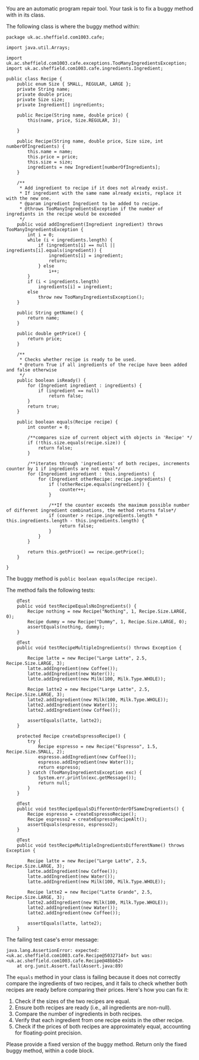You are an automatic program repair tool. Your task is to fix a buggy method with in its class. 

The following class is where the buggy method within:

```
package uk.ac.sheffield.com1003.cafe;

import java.util.Arrays;

import uk.ac.sheffield.com1003.cafe.exceptions.TooManyIngredientsException;
import uk.ac.sheffield.com1003.cafe.ingredients.Ingredient;

public class Recipe {
    public enum Size { SMALL, REGULAR, LARGE };
    private String name;
    private double price;
    private Size size;
    private Ingredient[] ingredients;

    public Recipe(String name, double price) {
        this(name, price, Size.REGULAR, 3);
        
    }

    public Recipe(String name, double price, Size size, int numberOfIngredients) {
        this.name = name;
        this.price = price;
        this.size = size;
        ingredients = new Ingredient[numberOfIngredients];
    }

    /**
     * Add ingredient to recipe if it does not already exist.
     * If ingredient with the same name already exists, replace it with the new one.
     * @param ingredient Ingredient to be added to recipe.
     * @throws TooManyIngredientsException if the number of ingredients in the recipe would be exceeded
     */
    public void addIngredient(Ingredient ingredient) throws TooManyIngredientsException {
        int i = 0;
        while (i < ingredients.length) {
            if (ingredients[i] == null || ingredients[i].equals(ingredient)) {
                ingredients[i] = ingredient;
                return;
            } else
                i++;
        }
        if (i < ingredients.length)
            ingredients[i] = ingredient;
        else
            throw new TooManyIngredientsException();
    }

    public String getName() {
        return name;
    }

    public double getPrice() {
        return price;
    }

    /**
     * Checks whether recipe is ready to be used.
     * @return True if all ingredients of the recipe have been added and false otherwise
     */
    public boolean isReady() {
        for (Ingredient ingredient : ingredients) {
            if (ingredient == null)
                return false;
        }
        return true;
    }

    public boolean equals(Recipe recipe) {
        int counter = 0;

        /**compares size of current object with objects in 'Recipe' */
        if (!this.size.equals(recipe.size)) {
            return false;
        }

        /**iterates through 'ingredients' of both recipes, increments counter by 1 if ingredients are not equal*/
        for (Ingredient ingredient : this.ingredients) {
            for (Ingredient otherRecipe: recipe.ingredients) {
                if (!otherRecipe.equals(ingredient)) {
                    counter++;
                }

                /**If the counter exceeds the maximum possible number of different ingredient combinations, the method returns false*/
                if (counter > recipe.ingredients.length * this.ingredients.length - this.ingredients.length) {
                    return false;
                }
            }
        }

        return this.getPrice() == recipe.getPrice();
    }

}
```

The buggy method is `public boolean equals(Recipe recipe)`.

The method fails the following tests:

```
    @Test
    public void testRecipeEqualsNoIngredients() {
        Recipe nothing = new Recipe("Nothing", 1, Recipe.Size.LARGE, 0);
        Recipe dummy = new Recipe("Dummy", 1, Recipe.Size.LARGE, 0);
        assertEquals(nothing, dummy);
    }
```

```
    @Test
    public void testRecipeMultipleIngredients() throws Exception {

        Recipe latte = new Recipe("Large Latte", 2.5, Recipe.Size.LARGE, 3);
        latte.addIngredient(new Coffee());
        latte.addIngredient(new Water());
        latte.addIngredient(new Milk(100, Milk.Type.WHOLE));

        Recipe latte2 = new Recipe("Large Latte", 2.5, Recipe.Size.LARGE, 3);
        latte2.addIngredient(new Milk(100, Milk.Type.WHOLE));
        latte2.addIngredient(new Water());
        latte2.addIngredient(new Coffee());

        assertEquals(latte, latte2);
    }
```

```
    protected Recipe createEspressoRecipe() {
        try {
            Recipe espresso = new Recipe("Espresso", 1.5, Recipe.Size.SMALL, 2);
            espresso.addIngredient(new Coffee());
            espresso.addIngredient(new Water());
            return espresso;
        } catch (TooManyIngredientsException exc) {
            System.err.println(exc.getMessage());
            return null;
        }
    }
    
    @Test
    public void testRecipeEqualsDifferentOrderOfSameIngredients() {
        Recipe espresso = createEspressoRecipe();
        Recipe espresso2 = createEspressoRecipeAlt();
        assertEquals(espresso, espresso2);
    }
```

```
    @Test
    public void testRecipeMultipleIngredientsDifferentName() throws Exception {

        Recipe latte = new Recipe("Large Latte", 2.5, Recipe.Size.LARGE, 3);
        latte.addIngredient(new Coffee());
        latte.addIngredient(new Water());
        latte.addIngredient(new Milk(100, Milk.Type.WHOLE));

        Recipe latte2 = new Recipe("Latte Grande", 2.5, Recipe.Size.LARGE, 3);
        latte2.addIngredient(new Milk(100, Milk.Type.WHOLE));
        latte2.addIngredient(new Water());
        latte2.addIngredient(new Coffee());

        assertEquals(latte, latte2);
    }
```

The failing test case's error message:

```
java.lang.AssertionError: expected:<uk.ac.sheffield.com1003.cafe.Recipe@5032714f> but was:<uk.ac.sheffield.com1003.cafe.Recipe@48bb62>
	at org.junit.Assert.fail(Assert.java:89)
```

The `equals` method in your class is failing because it does not correctly compare the ingredients of two recipes, and it fails to check whether both recipes are ready
before comparing their prices. Here's how you can fix it:

1. Check if the sizes of the two recipes are equal.
2. Ensure both recipes are ready (i.e., all ingredients are non-null).
3. Compare the number of ingredients in both recipes.
4. Verify that each ingredient from one recipe exists in the other recipe.
5. Check if the prices of both recipes are approximately equal, accounting for floating-point precision.



Please provide a fixed version of the buggy method. Return only the fixed buggy method, within a code block.